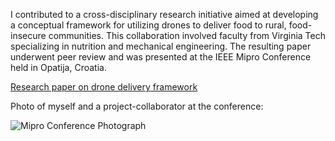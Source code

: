I contributed to a cross-disciplinary research initiative aimed at developing a conceptual framework for utilizing drones to deliver food to rural, food-insecure communities. This collaboration involved faculty from Virginia Tech specializing in nutrition and mechanical engineering. The resulting paper underwent peer review and was presented at the IEEE Mipro Conference held in Opatija, Croatia.

[Research paper on drone delivery framework](https://ieeexplore.ieee.org/document/10569807)

Photo of myself and a project-collaborator at the conference:

![Mipro Conference Photograph](https://github.com/user-attachments/assets/52163c03-747a-431f-b698-d4f4cd277c0e)

